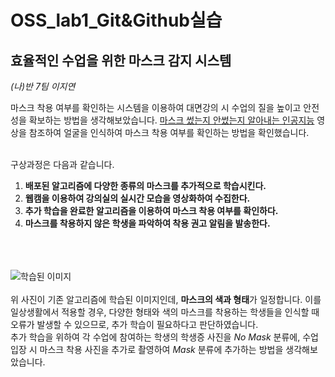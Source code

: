 # OSS_lab1_Git&Github실습

## 효율적인 수업을 위한 마스크 감지 시스템
*(나)반 7팀 이지연*

마스크 착용 여부를 확인하는 시스템을 이용하여 대면강의 시 수업의 질을 높이고 안전성을 확보하는 방법을 생각해보았습니다. 
[마스크 썼는지 안썼는지 알아내는 인공지능](https://www.youtube.com/watch?v=ncIyy1doSJ8&t=408s) 영상을 참조하여 얼굴을 인식하여 마스크 착용 여부를 확인하는 방법을 확인했습니다.
<br/><br/>

구상과정은 다음과 같습니다.

1. **배포된 알고리즘에 다양한 종류의 마스크를 추가적으로 학습시킨다.**
2. **웹캠을 이용하여 강의실의 실시간 모습을 영상화하여 수집한다.**
3. **추가 학습을 완료한 알고리즘을 이용하여 마스크 착용 여부를 확인하다.**
4. **마스크를 착용하지 않은 학생을 파악하여 착용 권고 알림을 발송한다.**

<br/><br/><br/>
![학습된 이미지](https://gachonyws.github.io/assets/images/mask-detection/face_mask_detection_dataset.jpg)<br/><br/>
위 사진이 기존 알고리즘에 학습된 이미지인데, **마스크의 색과 형태**가 일정합니다. 이를 일상생활에서 적용할 경우, 다양한 형태와 색의 마스크를 착용하는 학생들을 인식할 때 오류가 발생할 수 있으므로, 추가 학습이 필요하다고 판단하였습니다.
<br/>추가 학습을 위하여 각 수업에 참여하는 학생의 학생증 사진을 *No Mask* 분류에, 수업 입장 시 마스크 착용 사진을 추가로 촬영하여 *Mask* 분류에 추가하는 방법을 생각해보았습니다. 
